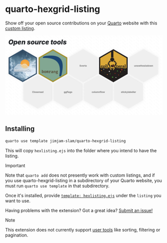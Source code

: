 # quarto-hexgrid-listing

Show off your open source contributions on your [Quarto](https://quarto.org) website with this [custom listing](https://quarto.org/docs/websites/website-listings-custom.html).

![Screenshot of quarto-hexgrid-listing](hexgrid-listing-demo.png)

## Installing


```bash
quarto use template jimjam-slam/quarto-hexgrid-listing
```

This will copy `hexlisting.ejs` into the folder where you intend to have the listing.

> [!IMPORTANT]
> Note that `quarto add` does not presently work with custom listings, and if you use quarto-hexgrid-listing in a subdirectory of your Quarto website, you must run `quarto use template` in that subdirectory.

Once it's installed, provide [`template: hexlisting.ejs`](https://quarto.org/docs/websites/website-listings-custom.html#listing-templates) under the `listing` you want to use.

Having problems with the extension? Got a great idea? [Submit an issue!](/issues/new)

> [!NOTE]
> This extension does not currently support [user tools](https://quarto.org/docs/websites/website-listings.html#user-tools) like sorting, filtering or pagination.
> 
